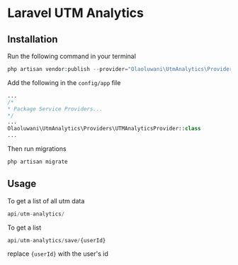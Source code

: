 
# Laravel UTM Analytics

## Installation

Run the following command in your terminal

```php
php artisan vendor:publish --provider="Olaoluwani\UtmAnalytics\Providers\UTMAnalyticsProvider" --tag="migrations"
```


Add the following in the `config/app` file

```php
...
/*
* Package Service Providers...
*/
...
Olaoluwani\UtmAnalytics\Providers\UTMAnalyticsProvider::class
...
```

Then run migrations

```php
php artisan migrate
```


## Usage

To get a list of all utm data
```php
api/utm-analytics/
```

To get a list 
```php
api/utm-analytics/save/{userId}
```
replace `{userId}` with the user's id
